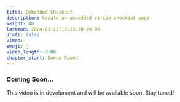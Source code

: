 ```yaml
---
title: Embedded Checkout
description: Create an embedded stripe checkout page
weight: 40
lastmod: 2024-03-22T10:23:30-09:00
draft: false
vimeo: 
emoji: 🎊
video_length: 3:00
chapter_start: Bonus Round
---
```


### Coming Soon...

This video is in develpment and will be available soon. Stay tuned!
